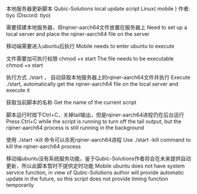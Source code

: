 本地服务器更新脚本
Qubic-Solutions local update script
Linux( mobile )
作者: tiyo (Discord: tiyo)

需要搭建本地服务器，将rqiner-aarch64文件放置在服务器上
Need to set up a local server and place the rqiner-aarch64 file on the server

移动端需要进入ubuntu后执行
Mobile needs to enter ubuntu to execute

文件需要加可执行权限 chmod +x start
The file needs to be executable chmod +x start

执行方式 ./start ， 自动获取本地服务器上的rqiner-aarch64文件并执行
Execute ./start, automatically get the rqiner-aarch64 file on the local server and execute it

获取当前脚本的名称
Get the name of the current script

脚本运行时按下Ctrl+C，关掉tail输出，但是rqiner-aarch64进程仍在后台运行
Press Ctrl+C while the script is running to turn off the tail output, but the rqiner-aarch64 process is still running in the background

使用 ./start -kill 命令可以杀死rqiner-aarch64进程
Use ./start -kill command to kill the rqiner-aarch64 process

移动端ubuntu没有系统服务功能，鉴于Qubic-Solutions作者将会在未来提供自动更新，所以此脚本暂时不提供定时功能
Mobile ubuntu does not have system service function, in view of Qubic-Solutions author will provide automatic update in the future, so this script does not provide timing function temporarily
